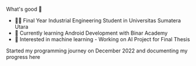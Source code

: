 What's good 🤙

- 🧑‍🎓 Final Year Industrial Engineering Student in Universitas Sumatera Utara
- 🤖 Currently learning Android Development with Binar Academy
- 🐍 Interested in machine learning - Working on AI Project for Final Thesis

Started my programming journey on December 2022 and documenting my progress here
<!--
**nabawiarifin/nabawiarifin** is a ✨ _special_ ✨ repository because its `README.md` (this file) appears on your GitHub profile.

Here are some ideas to get you started:

- 🔭 I’m currently working on ...
- 🌱 I’m currently learning ...
- 👯 I’m looking to collaborate on ...
- 🤔 I’m looking for help with ...
- 💬 Ask me about ...
- 📫 How to reach me: ...
- 😄 Pronouns: ...
- ⚡ Fun fact: ...
-->
